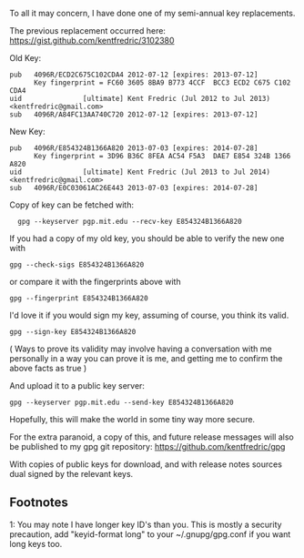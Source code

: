 To all it may concern, I have done one of my semi-annual key replacements.

The previous replacement occurred here: https://gist.github.com/kentfredric/3102380

Old Key:
```
pub   4096R/ECD2C675C102CDA4 2012-07-12 [expires: 2013-07-12]
      Key fingerprint = FC60 3605 8BA9 B773 4CCF  BCC3 ECD2 C675 C102 CDA4
uid               [ultimate] Kent Fredric (Jul 2012 to Jul 2013) <kentfredric@gmail.com>
sub   4096R/A84FC13AA740C720 2012-07-12 [expires: 2013-07-12]
```

New Key:
```
pub   4096R/E854324B1366A820 2013-07-03 [expires: 2014-07-28]
      Key fingerprint = 3D96 B36C 8FEA AC54 F5A3  DAE7 E854 324B 1366 A820
uid               [ultimate] Kent Fredric (Jul 2013 to Jul 2014) <kentfredric@gmail.com>
sub   4096R/E0C03061AC26E443 2013-07-03 [expires: 2014-07-28]
```

Copy of key can be fetched with:
```
  gpg --keyserver pgp.mit.edu --recv-key E854324B1366A820 
```
If you had a copy of my old key, you should be able to verify the new one with
```
gpg --check-sigs E854324B1366A820 
```
or compare it with the fingerprints above with
```
gpg --fingerprint E854324B1366A820 
```
I'd love it if you would sign my key, assuming of course, you think its valid.
```
gpg --sign-key E854324B1366A820 
```
( Ways to prove its validity may involve having a conversation with me personally
  in a way you can prove it is me, and getting me to confirm the above facts as true )

And upload it to a public key server:
```
gpg --keyserver pgp.mit.edu --send-key E854324B1366A820 
```
Hopefully, this will make the world in some tiny way more secure.

For the extra paranoid, a copy of this, and future release messages will also be published to my gpg git repository:
  https://github.com/kentfredric/gpg

With copies of public keys for download, and with release notes sources dual signed by the relevant keys.

Footnotes
----------
1: You may note I have longer key ID's than you. This is mostly a security
precaution, add "keyid-format long" to your ~/.gnupg/gpg.conf if you want long
keys too.
